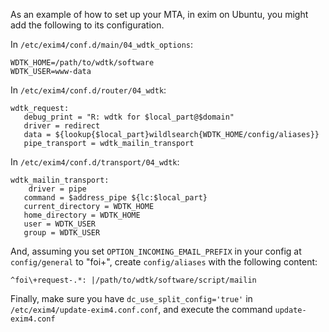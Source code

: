 As an example of how to set up your MTA, in exim on Ubuntu, you might
add the following to its configuration.

In `/etc/exim4/conf.d/main/04_wdtk_options`:

    WDTK_HOME=/path/to/wdtk/software
    WDTK_USER=www-data

In `/etc/exim4/conf.d/router/04_wdtk`:

    wdtk_request:
       debug_print = "R: wdtk for $local_part@$domain"
       driver = redirect
       data = ${lookup{$local_part}wildlsearch{WDTK_HOME/config/aliases}}
       pipe_transport = wdtk_mailin_transport

In `/etc/exim4/conf.d/transport/04_wdtk`:

    wdtk_mailin_transport:
        driver = pipe
       command = $address_pipe ${lc:$local_part}
       current_directory = WDTK_HOME
       home_directory = WDTK_HOME
       user = WDTK_USER
       group = WDTK_USER
    
And, assuming you set `OPTION_INCOMING_EMAIL_PREFIX` in your config at
`config/general` to "foi+", create `config/aliases` with the following
content:

    ^foi\+request-.*: |/path/to/wdtk/software/script/mailin

Finally, make sure you have `dc_use_split_config='true'` in
`/etc/exim4/update-exim4.conf.conf`, and execute the command
`update-exim4.conf`

